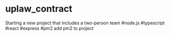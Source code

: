 # uplaw_contract
Starting a new project that includes a two-person team
#node.js
#typescript
#react
#express
#pm2 add pm2 to project 
